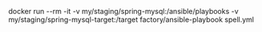 docker run --rm -it -v my/staging/spring-mysql:/ansible/playbooks -v my/staging/spring-mysql-target:/target factory/ansible-playbook spell.yml